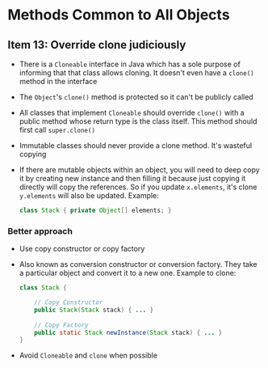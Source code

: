 # Methods Common to All Objects
## Item 13: Override clone judiciously

- There is a `Cloneable` interface in Java which has a sole purpose of informing that that class allows cloning. It doesn't even have a `clone()` method in the interface
- The `Object`'s  `clone()` method is protected so it can't be publicly called
- All classes that implement `Cloneable` should override `clone()` with a public method whose return type is the class itself. This method should first call `super.clone()`
- Immutable classes should never provide a clone method. It's wasteful copying
- If there are mutable objects within an object, you will need to deep copy it by creating new instance and then filling it because just copying it directly will copy the references. So if you update `x.elements`, it's clone `y.elements` will also be updated. Example:
    
  ```java
  class Stack { private Object[] elements; }
  ```

### Better approach
- Use copy constructor or copy factory
- Also known as conversion constructor or conversion factory. They take a particular object and convert it to a new one. Example to clone:

  ```java
  class Stack {
  
      // Copy Constructor
      public Stack(Stack stack) { ... }
      
      // Copy Factory
      public static Stack newInstance(Stack stack) { ... }
  }
  ```
- Avoid `Cloneable` and `clone` when possible
